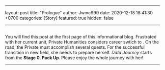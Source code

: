 ___
layout: post
title: "Prologue"
author: Jwmc999
date: 2020-12-18 18:41:30 +0700
categories: [Story]
featured: true
hidden: false
___

##
You will find this post at the first page of this informational blog. Frustrated with her current unit, 
Private Humanities considers career swtich to . On the road, the Private must accomplish several quests. 
For the successful transition in new field, she needs to prepare herself. 
_Data Journey_ starts from the **Stage 0. Pack Up**. 
Please enjoy the whole journey with her!
___

